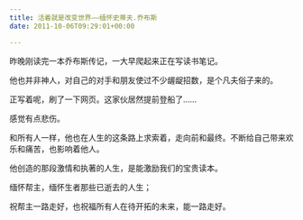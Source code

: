 ```yaml
---
title: 活着就是改变世界——缅怀史蒂夫.乔布斯
date: 2011-10-06T09:29:01+00:00

---
```

昨晚刚读完一本乔布斯传记，一大早爬起来正在写读书笔记。

他也并非神人，对自己的对手和朋友使过不少龌龊招数，是个凡夫俗子来的。

正写着呢，刷了一下网页。这家伙居然提前登船了……
  

  
感觉有点悲伤。

和所有人一样，他也在人生的这条路上求索着，走向前和最终。不断给自己带来欢乐和痛苦，也影响着他人。

他创造的那段激情和执著的人生，是能激励我们的宝贵读本。

缅怀帮主，缅怀生者那些已逝去的人生；
  
祝帮主一路走好，也祝福所有人在待开拓的未来，能一路走好。
